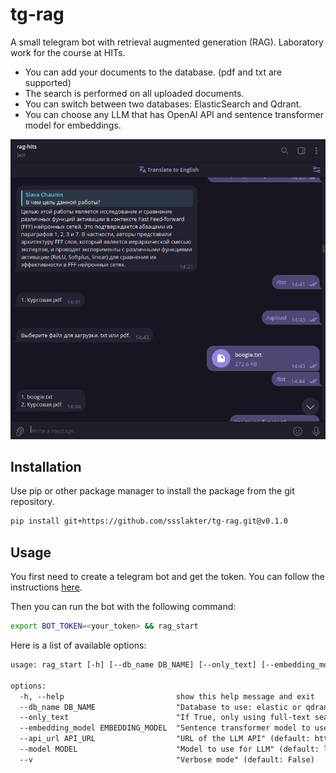 # tg-rag
A small telegram bot with retrieval augmented generation (RAG). Laboratory work for the course at HITs.
- You can add your documents to the database. (pdf and txt are supported)
- The search is performed on all uploaded documents.
- You can switch between two databases: ElasticSearch and Qdrant.
- You can choose any LLM that has OpenAI API and sentence transformer model for embeddings.

<img src="media/image.png" alt="tg bot example" width="600"/>

## Installation
Use pip or other package manager to install the package from the git repository.
```sh
pip install git+https://github.com/ssslakter/tg-rag.git@v0.1.0
```
## Usage
You first need to create a telegram bot and get the token. You can follow the instructions [here](https://core.telegram.org/bots/tutorial#obtain-your-bot-token).

Then you can run the bot with the following command:
```sh
export BOT_TOKEN=<your_token> && rag_start
```
Here is a list of available options:
```txt
usage: rag_start [-h] [--db_name DB_NAME] [--only_text] [--embedding_model EMBEDDING_MODEL] [--api_url API_URL] [--model MODEL] [--v]

options:
  -h, --help                         show this help message and exit
  --db_name DB_NAME                  "Database to use: elastic or qdrant" (default: qdrant)
  --only_text                        "If True, only using full-text search" (default: False)
  --embedding_model EMBEDDING_MODEL  "Sentence transformer model to use. Unused if `only_text` is True" (default: cointegrated/rubert-tiny2)
  --api_url API_URL                  "URL of the LLM API" (default: http://localhost:11434)
  --model MODEL                      "Model to use for LLM" (default: llama3)
  --v                                "Verbose mode" (default: False)
```
